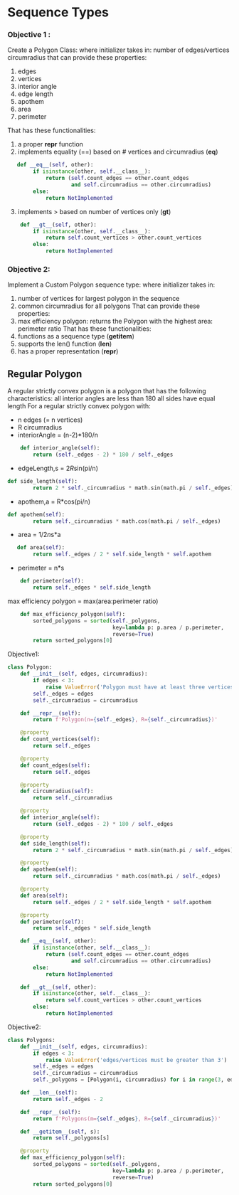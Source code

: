 # Sequence Types

### Objective 1 :

Create a Polygon Class:
where initializer takes in:
number of edges/vertices
circumradius
that can provide these properties:
1. edges
2. vertices
3. interior angle
4. edge length
5. apothem
6. area
7. perimeter

That has these functionalities:
1. a proper __repr__ function
2. implements equality (==) based on # vertices and circumradius (__eq__)
```python
   def __eq__(self, other):
        if isinstance(other, self.__class__):
            return (self.count_edges == other.count_edges
                    and self.circumradius == other.circumradius)
        else:
            return NotImplemented

```
3. implements > based on number of vertices only (__gt__)
```python
    def __gt__(self, other):
        if isinstance(other, self.__class__):
            return self.count_vertices > other.count_vertices
        else:
            return NotImplemented
```

### Objective 2:
Implement a Custom Polygon sequence type:
where initializer takes in:
1. number of vertices for largest polygon in the sequence
2. common circumradius for all polygons
That can provide these properties:
1. max efficiency polygon: returns the Polygon with the highest area: perimeter ratio
That has these functionalities:
1. functions as a sequence type (__getitem__)
2. supports the len() function (__len__)
3. has a proper representation (__repr__)

## Regular Polygon
A regular strictly convex polygon is a polygon that has the following characteristics:
all interior angles are less than 180
all sides have equal length 
For a regular strictly convex polygon with:
* n edges (= n vertices)
* R circumradius
* interiorAngle = (n-2)*180/n
```python
    def interior_angle(self):
        return (self._edges - 2) * 180 / self._edges
```
* edgeLength,s = 2*R*sin(pi/n)
```python
def side_length(self):
        return 2 * self._circumradius * math.sin(math.pi / self._edges)
```
* apothem,a = R*cos(pi/n)
```python
def apothem(self):
        return self._circumradius * math.cos(math.pi / self._edges)

```
* area = 1/2*n*s*a
```python
   def area(self):
        return self._edges / 2 * self.side_length * self.apothem
```
* perimeter = n*s
```python
    def perimeter(self):
        return self._edges * self.side_length
```

max efficiency polygon = max(area:perimeter ratio)
```python
    def max_efficiency_polygon(self):
        sorted_polygons = sorted(self._polygons,
                                 key=lambda p: p.area / p.perimeter,
                                 reverse=True)
        return sorted_polygons[0]
```

Objective1:
```python
class Polygon:
    def __init__(self, edges, circumradius):
        if edges < 3:
            raise ValueError('Polygon must have at least three vertices/edges.')
        self._edges = edges
        self._circumradius = circumradius

    def __repr__(self):
        return f'Polygon(n={self._edges}, R={self._circumradius})'

    @property
    def count_vertices(self):
        return self._edges

    @property
    def count_edges(self):
        return self._edges

    @property
    def circumradius(self):
        return self._circumradius

    @property
    def interior_angle(self):
        return (self._edges - 2) * 180 / self._edges

    @property
    def side_length(self):
        return 2 * self._circumradius * math.sin(math.pi / self._edges)

    @property
    def apothem(self):
        return self._circumradius * math.cos(math.pi / self._edges)

    @property
    def area(self):
        return self._edges / 2 * self.side_length * self.apothem

    @property
    def perimeter(self):
        return self._edges * self.side_length

    def __eq__(self, other):
        if isinstance(other, self.__class__):
            return (self.count_edges == other.count_edges
                    and self.circumradius == other.circumradius)
        else:
            return NotImplemented

    def __gt__(self, other):
        if isinstance(other, self.__class__):
            return self.count_vertices > other.count_vertices
        else:
            return NotImplemented
```

Objective2: 
```python
class Polygons:
    def __init__(self, edges, circumradius):
        if edges < 3:
            raise ValueError('edges/vertices must be greater than 3')
        self._edges = edges
        self._circumradius = circumradius
        self._polygons = [Polygon(i, circumradius) for i in range(3, edges + 1)]

    def __len__(self):
        return self._edges - 2

    def __repr__(self):
        return f'Polygons(m={self._edges}, R={self._circumradius})'

    def __getitem__(self, s):
        return self._polygons[s]

    @property
    def max_efficiency_polygon(self):
        sorted_polygons = sorted(self._polygons,
                                 key=lambda p: p.area / p.perimeter,
                                 reverse=True)
        return sorted_polygons[0]

```

